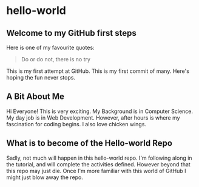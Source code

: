 hello-world
===========

## Welcome to my GitHub first steps 

Here is one of my favourite quotes: 

> Do or do not, there is no try

This is my first attempt at GitHub. This is my first commit of many. Here's hoping the fun never stops. 

## A Bit About Me

Hi Everyone! This is very exciting. My Background is in Computer Science. My day job is in Web Development. However, after hours is where my fascination for coding begins. I also love chicken wings. 


## What is to become of the Hello-world Repo

Sadly, not much will happen in this hello-world repo. I'm following along in the tutorial, and will complete the activities defined. However beyond that this repo may just die. Once I'm more familiar with this world of GitHub I might just blow away the repo. 
